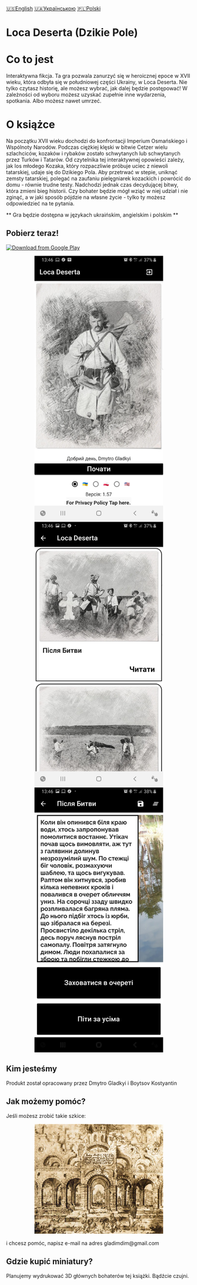 [🇺🇸English](index_en.md)
[🇺🇦Українською](index.md)
[🇵🇱Polski](index_pl.md)

# Loca Deserta (Dzikie Pole)

# Co to jest

Interaktywna fikcja. Ta gra pozwala zanurzyć się w heroicznej epoce w XVII wieku, która odbyła się w południowej części Ukrainy, w Loca Deserta. Nie tylko czytasz historię, ale możesz wybrać, jak dalej będzie postępować! W zależności od wyboru możesz uzyskać zupełnie inne wydarzenia, spotkania. Albo możesz nawet umrzeć.


# O książce

Na początku XVII wieku dochodzi do konfrontacji Imperium Osmańskiego i Wspólnoty Narodów. Podczas ciężkiej klęski w bitwie Cetzer wielu szlachciców, kozaków i rybaków zostało schwytanych lub schwytanych przez Turków i Tatarów. Od czytelnika tej interaktywnej opowieści zależy, jak los młodego Kozaka, który rozpaczliwie próbuje uciec z niewoli tatarskiej, udaje się do Dzikiego Pola. Aby przetrwać w stepie, uniknąć zemsty tatarskiej, polegać na zaufaniu pielęgniarek kozackich i powrócić do domu - równie trudne testy. Nadchodzi jednak czas decydującej bitwy, która zmieni bieg historii. Czy bohater będzie mógł wziąć w niej udział i nie zginąć, a w jaki sposób pójdzie na własne życie - tylko ty możesz odpowiedzieć na te pytania.

** Gra będzie dostępna w językach ukraińskim, angielskim i polskim **

## Pobierz teraz!

[![Download from Google Play](https://play.google.com/intl/en_us/badges/images/generic/ua_badge_web_generic.png)](https://play.google.com/store/apps/details?id=gladimdim.locadeserta)

<p align="center">
  <img src="images/login_page.jpg" width="350">
  <img src="images/stories_page.jpg" width="350">
  <img src="images/passage_page.jpg" width="350">
</p>

## Kim jesteśmy

Produkt został opracowany przez Dmytro Gladkyi i Boytsov Kostyantin

## Jak możemy pomóc?

Jeśli możesz zrobić takie szkice:
<p align="center">
  <img src="Vesterfeld_example.jpg" width="350">
</p>
 i chcesz pomóc, napisz e-mail na adres gladimdim@gmail.com

## Gdzie kupić miniatury?

Planujemy wydrukować 3D głównych bohaterów tej książki. Bądźcie czujni.
